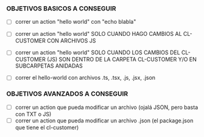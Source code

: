 ### OBJETIVOS BASICOS A CONSEGUIR 

- [ ]  correr un action "hello world" con "echo blabla"
- [ ] correr un action "hello world" SOLO CUANDO HAGO CAMBIOS AL CL-CUSTOMER CON ARCHIVOS JS
- [ ] correr un action "hello world" SOLO CUANDO LOS CAMBIOS DEL CL-CUSTOMER (JS) SON DENTRO DE LA CARPETA CL-CUSTOMER Y/O EN SUBCARPETAS ANIDADAS
- [ ] correr el hello-world con archivos .ts, .tsx, .js, .jsx, .json


### OBJETIVOS AVANZADOS A CONSEGUIR 

- [ ]  correr un action que pueda modificar un archivo (ojalá JSON, pero basta con TXT o JS)
- [ ]  correr un action que pueda modificar un archivo .json (el package.json que tiene el cl-customer)
